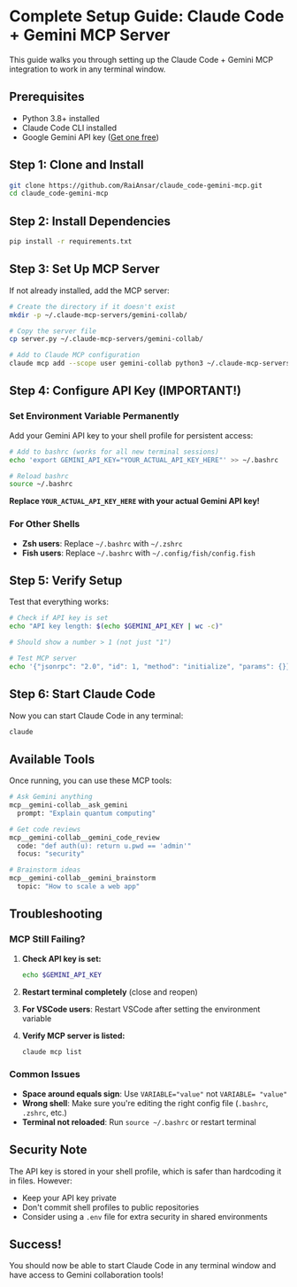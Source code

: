 # Complete Setup Guide: Claude Code + Gemini MCP Server

This guide walks you through setting up the Claude Code + Gemini MCP integration to work in any terminal window.

## Prerequisites

- Python 3.8+ installed
- Claude Code CLI installed
- Google Gemini API key ([Get one free](https://aistudio.google.com/apikey))

## Step 1: Clone and Install

```bash
git clone https://github.com/RaiAnsar/claude_code-gemini-mcp.git
cd claude_code-gemini-mcp
```

## Step 2: Install Dependencies

```bash
pip install -r requirements.txt
```

## Step 3: Set Up MCP Server

If not already installed, add the MCP server:

```bash
# Create the directory if it doesn't exist
mkdir -p ~/.claude-mcp-servers/gemini-collab/

# Copy the server file
cp server.py ~/.claude-mcp-servers/gemini-collab/

# Add to Claude MCP configuration
claude mcp add --scope user gemini-collab python3 ~/.claude-mcp-servers/gemini-collab/server.py
```

## Step 4: Configure API Key (IMPORTANT!)

### Set Environment Variable Permanently

Add your Gemini API key to your shell profile for persistent access:

```bash
# Add to bashrc (works for all new terminal sessions)
echo 'export GEMINI_API_KEY="YOUR_ACTUAL_API_KEY_HERE"' >> ~/.bashrc

# Reload bashrc
source ~/.bashrc
```

**Replace `YOUR_ACTUAL_API_KEY_HERE` with your actual Gemini API key!**

### For Other Shells

- **Zsh users**: Replace `~/.bashrc` with `~/.zshrc`
- **Fish users**: Replace `~/.bashrc` with `~/.config/fish/config.fish`

## Step 5: Verify Setup

Test that everything works:

```bash
# Check if API key is set
echo "API key length: $(echo $GEMINI_API_KEY | wc -c)"

# Should show a number > 1 (not just "1")

# Test MCP server
echo '{"jsonrpc": "2.0", "id": 1, "method": "initialize", "params": {}}' | python3 ~/.claude-mcp-servers/gemini-collab/server.py
```

## Step 6: Start Claude Code

Now you can start Claude Code in any terminal:

```bash
claude
```

## Available Tools

Once running, you can use these MCP tools:

```bash
# Ask Gemini anything
mcp__gemini-collab__ask_gemini
  prompt: "Explain quantum computing"

# Get code reviews
mcp__gemini-collab__gemini_code_review
  code: "def auth(u): return u.pwd == 'admin'"
  focus: "security"

# Brainstorm ideas
mcp__gemini-collab__gemini_brainstorm
  topic: "How to scale a web app"
```

## Troubleshooting

### MCP Still Failing?

1. **Check API key is set:**
   ```bash
   echo $GEMINI_API_KEY
   ```

2. **Restart terminal completely** (close and reopen)

3. **For VSCode users**: Restart VSCode after setting the environment variable

4. **Verify MCP server is listed:**
   ```bash
   claude mcp list
   ```

### Common Issues

- **Space around equals sign**: Use `VARIABLE="value"` not `VARIABLE= "value"`
- **Wrong shell**: Make sure you're editing the right config file (`.bashrc`, `.zshrc`, etc.)
- **Terminal not reloaded**: Run `source ~/.bashrc` or restart terminal

## Security Note

The API key is stored in your shell profile, which is safer than hardcoding it in files. However:

- Keep your API key private
- Don't commit shell profiles to public repositories
- Consider using a `.env` file for extra security in shared environments

## Success!

You should now be able to start Claude Code in any terminal window and have access to Gemini collaboration tools!